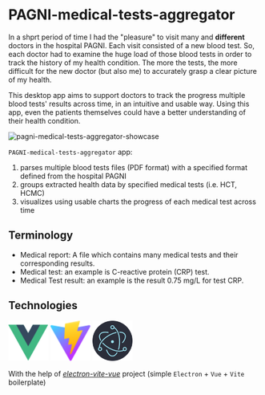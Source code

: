 # PAGNI-medical-tests-aggregator

In a shprt period of time I had the "pleasure" to visit many and **different** doctors in the hospital PAGNI. Each visit consisted of a new blood test. So, each doctor had to examine the huge load of those blood tests in order to track the history of my health condition. The more the tests, the more difficult for the new doctor (but also me) to accurately grasp a clear picture of my health.

This desktop app aims to support doctors to track the progress multiple blood tests' results across time, in an intuitive and usable way. Using this app, even the patients themselves could have a better understanding of their health condition.

![pagni-medical-tests-aggregator-showcase](https://github.com/gtopsis/PAGNI-medical-tests-aggregator/assets/11655698/8f059725-b06c-402d-bf28-34dafb15f98a)

`PAGNI-medical-tests-aggregator` app:

1. parses multiple blood tests files (PDF format) with a specified format defined from the hospital PAGNI
2. groups extracted health data by specified medical tests (i.e. HCT, HCMC)
3. visualizes using usable charts the progress of each medical test across time

## Terminology

- Medical report: A file which contains many medical tests and their corresponding results.
- Medical test: an example is C-reactive protein (CRP) test.
- Medical Test result: an example is the result 0.75 mg/L for test CRP.

## Technologies

<p float="left">
    <img src="./README-images/vue.svg"  width="80px" height="80px" alt="Vue">
    <img src="./README-images/vite.svg"  width="80px" height="80px" alt="Vite">
    <img src="./README-images/electron.svg"  width="80px" height="80px" alt="Electron framework">
</p>

With the help of [_electron-vite-vue_](https://github.com/electron-vite/electron-vite-vue) project (simple `Electron` + `Vue` + `Vite` boilerplate)
